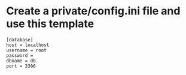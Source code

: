 # Create a private/config.ini file and use this template

```
[database]
host = localhost
username = root
password =
dbname = db
port = 3306
```